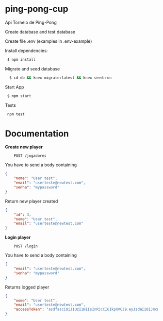 # ping-pong-cup
Api Torneio de Ping-Pong

Create database and test database

Create file .env (examples in .env-example)

Install dependencies:
```sh
 $ npm install
```
Migrate and seed database 
```sh
  $ cd db && knex migrate:latest && knex seed:run
```
Start App
```sh
 $ npm start
``` 
Tests
```sh
 npm test
```

# Documentation

**Create new player**
```
    POST /jogadores
```
You have to send a body containing
```json
{
    "nome": "User test",
	"email": "userteste@newtest.com",
	"senha": "mypassword"
}
```
Return new player created
```json
{
    "id": 3,
    "nome": "User test",
	"email": "userteste@newtest.com"
}
```

**Login player**
```
    POST /login
```
You have to send a body containing
```json
{
	"email": "userteste@newtest.com",
	"senha": "mypassword"
}
```
Returns logged player
```json
{
    "nome": "User test",
	"email": "userteste@newtest.com",
    "accessToken": "asdfasciOiJIUzI1NiIsInR5cCI6IkpXVCJ9.eyJzdWIiOiJmcmFuY3luZWVAdGVzdGUuY29tIiwiaXNzIjoicGluZy1wb25nIiwiaWF0IjoxNTQyNjQ4ODQ0fQ.3rAG5CO-eZd_uQiSHTUBYsvB5BVHIOoKy96tMawqr8"
}
```
